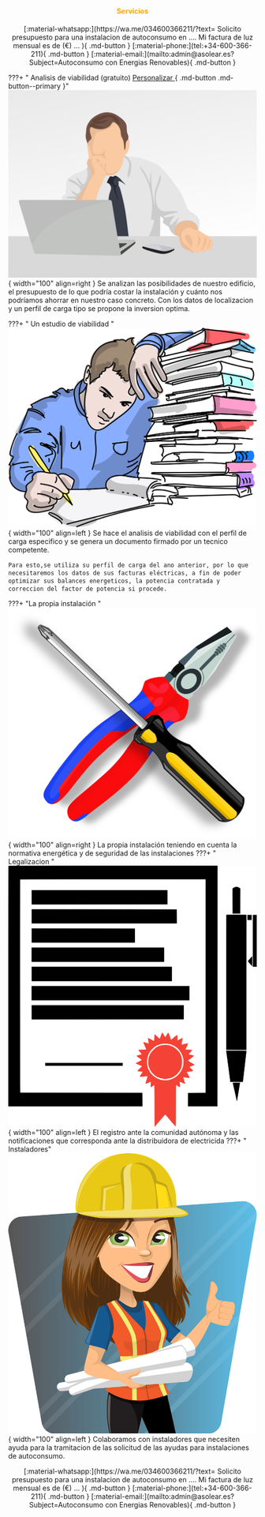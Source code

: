 
# 

<center>
<h4 style="color:Orange;">Servicios</h4>
<!-- [ :material-pencil:](Estudios){ .md-button .md-button--primary } -->
[:material-whatsapp:](https://wa.me/034600366211/?text= Solicito presupuesto para una instalacion de autoconsumo en .... Mi factura de luz mensual es de (€) ... ){ .md-button  }
[:material-phone:](tel:+34-600-366-211){ .md-button  }
[:material-email:](mailto:admin@asolear.es?Subject=Autoconsumo con Energias Renovables){ .md-button }
</center>

???+ " Analisis de viabilidad (gratuito) [Personalizar ](../Estudios){ .md-button .md-button--primary }"
    ![Image title](../img/man-1351393_1280.png){ width="100" align=right }
    Se analizan las posibilidades de nuestro edificio, el presupuesto de lo que podría costar la instalación y cuánto nos podríamos ahorrar en nuestro caso concreto. Con los datos de localizacion y un perfil de carga tipo se propone la inversion optima.

???+ " Un estudio de viabilidad "
    ![Image title](../img/student-3176407_1280.png){ width="100" align=left }
    Se hace el analisis de viabilidad con el perfil de carga especifico y se genera un documento firmado por un tecnico competente.
    
    Para esto,se utiliza su perfil de carga del ano anterior, por lo que necesitaremos los datos de sus facturas eléctricas, a fin de poder optimizar sus balances energeticos, la potencia contratada y correccion del factor de potencia si procede.

???+ "La propia instalación "
    ![Image title](../img/tool-145375_1280.png){ width="100" align=right }
    La propia instalación teniendo en cuenta
    la normativa energética y de
    seguridad de las instalaciones
???+ " Legalizacion "
    ![Image title](../img/contract-4545562_1280.png){ width="100" align=left }
    El registro ante la comunidad autónoma y
    las notificaciones que corresponda ante la
    distribuidora de electricida
???+ " Instaladores"
    ![Image title](../img/woman-1455991_1280.png){ width="100" align=left }
    Colaboramos con instaladores  que necesiten ayuda para la tramitacion de las solicitud de las ayudas para instalaciones de autoconsumo.
<!-- 

???+ "  Manitas"
    ![Image title](../img/technician-3577933_1280.png){ width="100" align=right }

    Puede acceder a las ayudas si se ha instalado usted los paneles, siempre  que las facturas estén a nombre del beneficario de las ayudas , que tengan fecha posterior al 30 de junio de 2021 y cumpla la normativa de seguridad de las instalaciones.
     -->


<center>
<!-- [ :material-pencil:](Estudios){ .md-button .md-button--primary } -->
[:material-whatsapp:](https://wa.me/034600366211/?text= Solicito presupuesto para una instalacion de autoconsumo en .... Mi factura de luz mensual es de (€) ... ){ .md-button  }
[:material-phone:](tel:+34-600-366-211){ .md-button  }
[:material-email:](mailto:admin@asolear.es?Subject=Autoconsumo con Energias Renovables){ .md-button }
</center>
